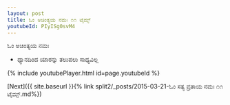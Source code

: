 ```yaml
---
layout: post
title: ಓಂ ಅಚಿಂತ್ಯಯ ನಮಃ ೧೧ ಟೈಮ್ಸ್
youtubeId: PIyISg0svM4
---
```

 
 
 ಓಂ ಅಚಿಂತ್ಯಯ ನಮಃ  
 
 -  ಧ್ಯಾನದಿಂದ ಯಾರನ್ನು ತಲುಪಲು ಸಾಧ್ಯವಿಲ್ಲ 
 
  
 
  
 
 
 
 
 
 


{% include youtubePlayer.html id=page.youtubeId %}
 
[Next]({{ site.baseurl }}{% link  split2/_posts/2015-03-21-ಓಂ ಸತ್ಯ ವ್ರತಾಯ ನಮಃ ೧೧ ಟೈಮ್ಸ್.md%})
 

